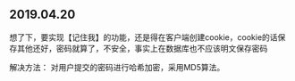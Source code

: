 ## 2019.04.20

想了下，要实现【记住我】的功能，还是得在客户端创建cookie，cookie的话保存其他还好，密码就算了，不安全，事实上在数据库也不应该明文保存密码

解决方法：
对用户提交的密码进行哈希加密，采用MD5算法。
